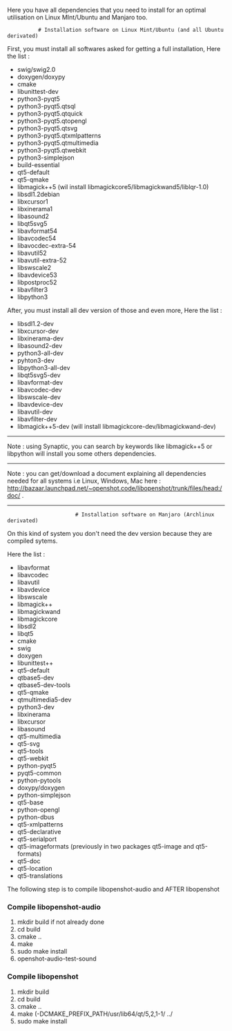 Here you have all dependencies that you need to install for an optimal utilisation on Linux MInt/Ubuntu and Manjaro too.

              # Installation software on Linux Mint/Ubuntu (and all Ubuntu derivated)

First, you must install all softwares asked for getting a full installation, Here the list :

* swig/swig2.0
* doxygen/doxypy
* cmake
* libunittest-dev
* python3-pyqt5
* python3-pyqt5.qtsql
* python3-pyqt5.qtquick
* python3-pyqt5.qtopengl
* python3-pyqt5.qtsvg
* python3-pyqt5.qtxmlpatterns
* python3-pyqt5.qtmultimedia
* python3-pyqt5.qtwebkit
* python3-simplejson
* build-essential
* qt5-default
* qt5-qmake
* libmagick++5 (wil install libmagickcore5/libmagickwand5/liblqr-1.0)
* libsdl1.2debian
* libxcursor1
* libxinerama1
* libasound2
* libqt5svg5
* libavformat54
* libavcodec54
* libavocdec-extra-54
* libavutil52
* libavutil-extra-52
* libswscale2
* libavdevice53
* libpostproc52
* libavfilter3
* libpython3

After, you must install all dev version of those and even more, Here the list :

* libsdl1.2-dev
* libxcursor-dev
* libxinerama-dev
* libasound2-dev
* python3-all-dev
* pyhton3-dev
* libpython3-all-dev
* libqt5svg5-dev
* libavformat-dev
* libavcodec-dev
* libswscale-dev
* libavdevice-dev
* libavutil-dev
* libavfilter-dev
* libmagick++5-dev (will install libmagickcore-dev/libmagickwand-dev)


***

Note : using Synaptic, you can search by keywords like libmagick++5 or libpython will install you some others dependencies.
***


Note : you can get/download a document explaining all dependencies needed for all systems i.e Linux, Windows, Mac here : http://bazaar.launchpad.net/~openshot.code/libopenshot/trunk/files/head:/doc/ .
***


                          # Installation software on Manjaro (Archlinux derivated)

On this kind of system you don't need the dev version because they are compiled sytems.

Here the list :

* libavformat
* libavcodec
* libavutil
* libavdevice
* libswscale
* libmagick++
* libmagickwand
* libmagickcore
* libsdl2
* libqt5
* cmake
* swig
* doxygen
* libunittest++
* qt5-default
* qtbase5-dev
* qtbase5-dev-tools
* qt5-qmake
* qtmultimedia5-dev
* python3-dev
* libxinerama
* libxcursor
* libasound
* qt5-multimedia
* qt5-svg
* qt5-tools
* qt5-webkit
* python-pyqt5
* pyqt5-common
* python-pytools
* doxypy/doxygen
* python-simplejson
* qt5-base
* python-opengl
* python-dbus
* qt5-xmlpatterns
* qt5-declarative
* qt5-serialport
* qt5-imageformats (previously in two packages qt5-image and qt5-formats)
* qt5-doc
* qt5-location
* qt5-translations

The following step is to compile libopenshot-audio and AFTER libopenshot

### Compile libopenshot-audio

1. mkdir build if not already done
2. cd build
3. cmake ..
4. make
5. sudo make install
6. openshot-audio-test-sound

### Compile libopenshot

1. mkdir build
2. cd build
3. cmake ..
4. make (-DCMAKE_PREFIX_PATH/usr/lib64/qt/5,2,1-1/ ../
5. sudo make install